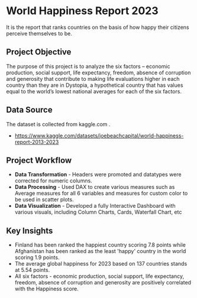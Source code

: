 # World Happiness Report 2023

It is the report that ranks countries on the basis of how happy their citizens perceive themselves to be.

## Project Objective

The purpose of this project is to analyze the six factors – economic production, social support, life expectancy, freedom, absence of corruption and generosity that contribute to making life evaluations higher in each country than they are in Dystopia, a hypothetical country that has values equal to the world’s lowest national averages for each of the six factors.

## Data Source
The dataset is collected from kaggle.com .
* https://www.kaggle.com/datasets/joebeachcapital/world-happiness-report-2013-2023


## Project Workflow
- <strong>Data Transformation</strong> - Headers were promoted and datatypes were corrected for numeric columns.
- <strong>Data Processing</strong> - Used DAX to create various measures such as Average measures for all 6 variables and measures for custom color to be used in scatter plots.
- <strong>Data Visualization</strong> - Developed a fully Interactive Dashboard with various visuals, including Column Charts, Cards, Waterfall Chart, etc
## Key Insights
- Finland has been ranked the happiest country scoring 7.8 points while Afghanistan has been ranked as the least 'happy' country in the world scoring 1.9 points.
- The average global happiness for 2023 based on 137 countries stands at 5.54 points.
- All six factors - economic production, social support, life expectancy, freedom, absence of corruption and generosity are positively correlated with the Happiness score.
